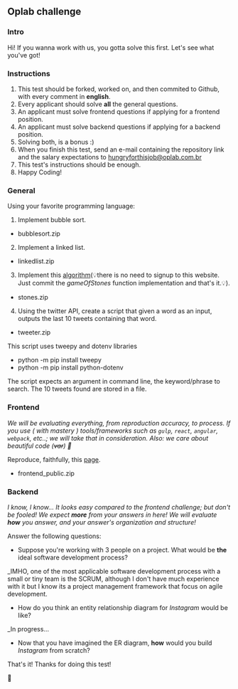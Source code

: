 ## Oplab challenge

### Intro

Hi! If you wanna work with us, you gotta solve this first. Let's see what you've got!

### Instructions

1. This test should be forked, worked on, and then commited to Github, with every comment in **english**.
2. Every applicant should solve **all** the general questions.
3. An applicant must solve frontend questions if applying for a frontend position.
4. An applicant must solve backend questions if applying for a backend position.
5. Solving both, is a bonus :)
6. When you finish this test, send an e-mail containing the repository link and the salary expectations to <hungryforthisjob@oplab.com.br>
7. This test's instructions should be enough.
8. Happy Coding!

### General
Using your favorite programming language:

1. Implement bubble sort.
- bubblesort.zip

2. Implement a linked list.
- linkedlist.zip

3. Implement this [algorithm](https://www.hackerrank.com/challenges/game-of-stones-1)(💡️there is no need to signup to this website. Just commit the _gameOfStones_ function implementation and that's it.💡️).
- stones.zip

4. Using the twitter API, create a script that given a word as an input, outputs the last 10 tweets containing that word.
- tweeter.zip

This script uses tweepy and dotenv libraries
- python -m pip install tweepy
- python -m pip install python-dotenv

The script expects an argument in command line, the keyword/phrase to search. The 10 tweets found are stored in a file.

### Frontend

_We will be evaluating everything, from reproduction accuracy, to process. If you use ( with mastery ) tools/frameworks such as `gulp`, `react`, `angular`, `webpack`, etc..; we will take that in consideration. Also: we care about beautiful code (~~var~~) 👾_

Reproduce, faithfully, this [page]( http://ydirection.com/Aria/index-3.html ).

- frontend_public.zip

### Backend

_I know, I know... It looks easy compared to the frontend challenge; but don't be fooled! We expect **more** from your answers in here! We will evaluate **how** you answer, and your answer's organization and structure!_

Answer the following questions:
- Suppose you're working with 3 people on a project. What would be **the** ideal software development process?

_IMHO, one of the most applicable software development process with a small or tiny team is the SCRUM, although I don't have much experience with it but I know its a project management framework that focus on agile development.

- How do you think an entity relationship diagram for _Instagram_ would be like?

_In progress...

- Now that you have imagined the ER diagram, **how** would you build _Instagram_ from scratch?


That's it! Thanks for doing this test!

🚀
